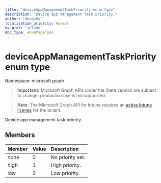 ```yaml
---
title: "deviceAppManagementTaskPriority enum type"
description: "Device app management task priority."
author: "dougeby"
localization_priority: Normal
ms.prod: "intune"
doc_type: enumPageType
---
```


# deviceAppManagementTaskPriority enum type

Namespace: microsoft.graph

> **Important:** Microsoft Graph APIs under the /beta version are subject to change; production use is not supported.

> **Note:** The Microsoft Graph API for Intune requires an [active Intune license](https://go.microsoft.com/fwlink/?linkid=839381) for the tenant.

Device app management task priority.

## Members
|Member|Value|Description|
|:---|:---|:---|
|none|0|No priority set.|
|high|1|High priority.|
|low|2|Low priority.|




